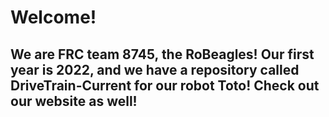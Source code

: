 # Welcome!

We are FRC team 8745, the RoBeagles! Our first year is 2022, and we have a repository called DriveTrain-Current for our robot Toto! Check out our website as well!
---

